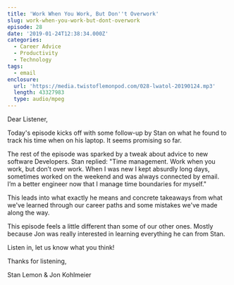 ```yaml
---
title: 'Work When You Work, But Don''t Overwork'
slug: work-when-you-work-but-dont-overwork
episode: 28
date: '2019-01-24T12:38:34.000Z'
categories:
  - Career Advice
  - Productivity
  - Technology
tags:
  - email
enclosure:
  url: 'https://media.twistoflemonpod.com/028-lwatol-20190124.mp3'
  length: 43327983
  type: audio/mpeg
---
```


Dear Listener,

Today's episode kicks off with some follow-up by Stan on what he found to track his time when on his laptop. It seems promising so far.

The rest of the episode was sparked by a tweak about advice to new software Developers. Stan replied: "Time management. Work when you work, but don’t over work. When I was new I kept absurdly long days, sometimes worked on the weekend and was always connected by email. I’m a better engineer now that I manage time boundaries for myself."

This leads into what exactly he means and concrete takeaways from what we've learned through our career paths and some mistakes we've made along the way.

This episode feels a little different than some of our other ones. Mostly because Jon was really interested in learning everything he can from Stan.

Listen in, let us know what you think!

Thanks for listening,

Stan Lemon & Jon Kohlmeier


